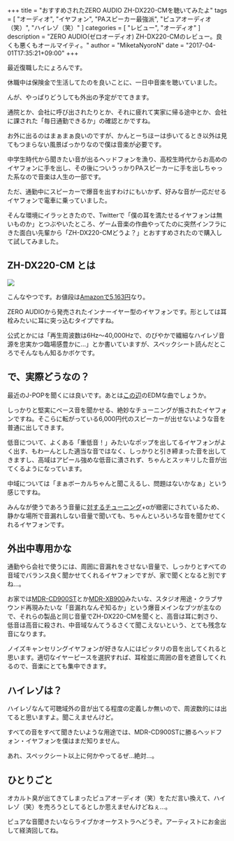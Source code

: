 +++
title = "おすすめされたZERO AUDIO ZH-DX220-CMを聴いてみたよ"
tags = [
  "オーディオ",
  "イヤフォン",
  "PAスピーカー最強派",
  "ピュアオーディオ（笑）",
  "ハイレゾ（笑）"
]
categories = [
  "レビュー",
  "オーディオ"
]
description = "ZERO AUDIO(ゼロオーディオ) ZH-DX220-CMのレビュー。良くも悪くもオールマイティ。"
author = "MiketaNyoroN"
date = "2017-04-01T17:35:21+09:00"
+++

最近復職したにょろんです。

休職中は保険金で生活してたのを良いことに、一日中音楽を聴いていました。

んが、やっぱりどうしても外出の予定がでてきます。

通院とか、会社に呼び出されたりとか、それに疲れて実家に帰る途中とか、会社に課された「毎日通勤できるか」の確認とかですね。

お外に出るのはまぁまぁ良いのですが、かんとーちほーは歩いてるとき以外は見てもつまらない風景ばっかりなので僕は音楽が必要です。

中学生時代から聞きたい音が出るヘッドフォンを漁り、高校生時代からお高めのイヤフォンに手を出し、その後についうっかりPAスピーカーに手を出しちゃった系なので音楽は人生の一部です。

ただ、通勤中にスピーカーで爆音を出すわけにもいかず、好みな音が一応だせるイヤフォンで電車に乗っていました。

そんな環境にイラッときたので、Twitterで「僕の耳を満たせるイヤフォンは無いものか」とつぶやいたところ、ゲーム音楽の作曲やってたのに突然インフラにきた面白い先輩から「ZH-DX220-CMどうよ？」とおすすめされたので購入して試してみました。

<!--more-->

## ZH-DX220-CM とは

<a href="https://www.amazon.co.jp/ZERO-AUDIO-%E3%82%AB%E3%83%8A%E3%83%AB%E5%9E%8B%E3%82%A4%E3%83%A4%E3%83%9B%E3%83%B3-CARBO-ZH-DX220-CM/dp/B01LY6IXTR/ref=as_li_ss_il?ie=UTF8&qid=1491037015&sr=8-1&keywords=zh-dx220-cm&linkCode=li3&tag=mike09-22&linkId=47f5813c4e73509f762d2dfd4bffb14b" target="_blank"><img border="0" src="//ws-fe.amazon-adsystem.com/widgets/q?_encoding=UTF8&ASIN=B01LY6IXTR&Format=_SL250_&ID=AsinImage&MarketPlace=JP&ServiceVersion=20070822&WS=1&tag=mike09-22" ></a><img src="https://ir-jp.amazon-adsystem.com/e/ir?t=mike09-22&l=li3&o=9&a=B01LY6IXTR" width="1" height="1" border="0" alt="" style="border:none !important; margin:0px !important;" />

こんなやつです。お値段は[Amazonで5,163円](http://amzn.to/2nVqNkw)なり。

ZERO AUDIOから発売されたインナーイヤー型のイヤフォンです。形としては耳栓みたいに耳に突っ込むタイプですね。

公式とかには「再生周波数は6Hz〜40,000Hzで、のびやかで繊細なハイレゾ音源を忠実かつ臨場感豊かに…」とか書いていますが、スペックシート読んだところでそんなもん知るかボケです。


## で、実際どうなの？

最近のJ-POPを聞くには良いです。あとは[この辺](https://ja.wikipedia.org/wiki/Deadmau5)のEDMな曲でしょうか。

しっかりと堅実にベース音を聞かせる、絶妙なチューニングが施されたイヤフォンですね。そこらに転がっている6,000円代のスピーカーが出せないような音を普通に出してきます。

低音について、よくある「重低音！」みたいなポップを出してるイヤフォンがよく出す、もわーんとした適当な音ではなく、しっかりと引き締まった音を出してきますし、高域はアピール強めな低音に潰されず、ちゃんとスッキリした音が出てくるようになっています。

中域については「まぁボーカルちゃんと聞こえるし、問題はないかなぁ」という感じですね。

みんなが使うであろう音量に[対するチューニング](https://ja.wikipedia.org/wiki/%E7%AD%89%E3%83%A9%E3%82%A6%E3%83%89%E3%83%8D%E3%82%B9%E6%9B%B2%E7%B7%9A)+αが緻密にされているため、静かな場所で音漏れしない音量で聞いても、ちゃんといろいろな音を聞かせてくれるイヤフォンです。


## 外出中専用かな

通勤やら会社で使うには、周囲に音漏れをさせない音量で、しっかりとすべての音域でバランス良く聞かせてくれるイヤフォンですが、家で聞くとなると別ですね…。

お家では[MDR-CD900ST](http://amzn.to/2npXJOv)とか[MDR-XB900](http://amzn.to/2oK2d3d)みたいな、スタジオ用途・クラブサウンド再現みたいな「音漏れなんぞ知るか」という爆音メインなブツが主なので、それらの製品と同じ音量でZH-DX220-CMを聞くと、高音は耳に刺さり、低音は高音に殺され、中音域なんてうるさくて聞こえないという、とても残念な音になります。

ノイズキャンセリングイヤフォンが好きな人にはピッタリの音を出してくれると思います。適切なイヤーピースを選択すれば、耳栓並に周囲の音を遮音してくれるので、音楽にとても集中できます。


## ハイレゾは？

ハイレゾなんて可聴域外の音が出てる程度の定義しか無いので、周波数的には出てると思いますよ。聞こえませんけど。

すべての音をすべて聞きたいような用途では、MDR-CD900STに勝るヘッドフォン・イヤフォンを僕はまだ知りません。

あれ、スペックシート以上に何かやってるぜ…絶対…。


## ひとりごと

オカルト臭が出てきてしまったピュアオーディオ（笑）をただ言い換えて、ハイレゾ（笑）を売ろうとしてるとしか思えませんけどねぇ…。

ピュアな音聞きたいならライブかオーケストラへどうぞ。アーティストにお金出して経済回してね。
